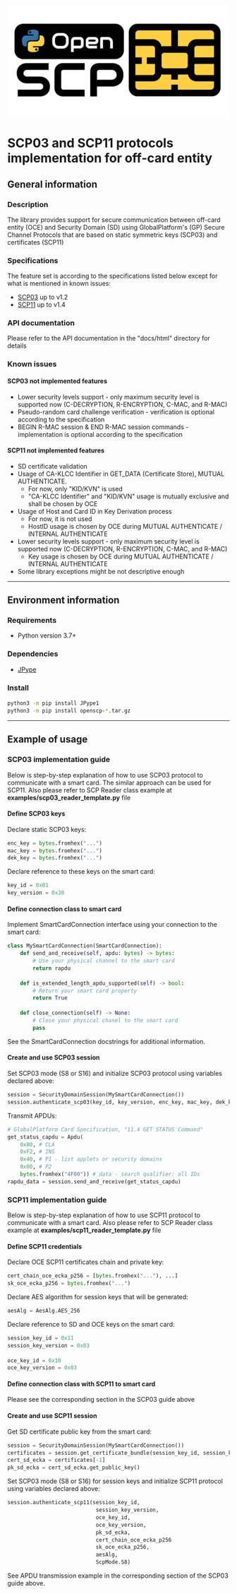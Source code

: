 ![Logo](docs/img/openscp-icon.png)

# SCP03 and SCP11 protocols implementation for off-card entity

## General information

### Description

The library provides support for secure communication between off-card entity (OCE) and Security Domain (SD)
using GlobalPlatform's (GP) Secure Channel Protocols that are based on static symmetric keys (SCP03) and certificates (SCP11)

### Specifications

The feature set is according to the specifications listed below except for what is mentioned in known issues:

- [SCP03](https://globalplatform.org/specs-library/secure-channel-protocol-03-amendment-d-v1-2/) up to v1.2
- [SCP11](https://globalplatform.org/specs-library/secure-channel-protocol-11-amendment-f/) up to v1.4

### API documentation

Please refer to the API documentation in the "docs/html" directory for details

### Known issues

#### SCP03 not implemented features

- Lower security levels support - only maximum security level is supported now (C-DECRYPTION, R-ENCRYPTION, C-MAC, and R-MAC)
- Pseudo-random card challenge verification - verification is optional according to the specification
- BEGIN R-MAC session & END R-MAC session commands - implementation is optional according to the specification

#### SCP11 not implemented features

- SD certificate validation
- Usage of CA-KLCC Identifier in GET_DATA (Certificate Store), MUTUAL AUTHENTICATE.
  - For now, only "KID/KVN" is used
  - "CA-KLCC Identifier" and "KID/KVN" usage is mutually exclusive and shall be chosen by OCE
- Usage of Host and Card ID in Key Derivation process
  - For now, it is not used
  - HostID usage is chosen by OCE during MUTUAL AUTHENTICATE / INTERNAL AUTHENTICATE
- Lower security levels support - only maximum security level is supported now (C-DECRYPTION, R-ENCRYPTION, C-MAC, and R-MAC)
  - Key usage is chosen by OCE during MUTUAL AUTHENTICATE / INTERNAL AUTHENTICATE
- Some library exceptions might be not descriptive enough

***

## Environment information

### Requirements

- Python version 3.7+

### Dependencies

- [JPype](https://github.com/jpype-project/jpype)

### Install

``` bash
python3 -m pip install JPype1
python3 -m pip install openscp-*.tar.gz
```

***

## Example of usage

### SCP03 implementation guide
Below is step-by-step explanation of how to use SCP03 protocol to communicate with a smart card.
The similar approach can be used for SCP11.
Also please refer to SCP Reader class example at **examples/scp03_reader_template.py** file

#### Define SCP03 keys

Declare static SCP03 keys:

``` python
enc_key = bytes.fromhex("...")
mac_key = bytes.fromhex("...")
dek_key = bytes.fromhex("...")
```

Declare reference to these keys on the smart card:

``` python
key_id = 0x01
key_version = 0x30
```

#### Define connection class to smart card

Implement SmartCardConnection interface using your connection to the smart card:

``` python
class MySmartCardConnection(SmartCardConnection):
    def send_and_receive(self, apdu: bytes) -> bytes:
        # Use your physical channel to the smart card
        return rapdu

    def is_extended_length_apdu_supported(self) -> bool:
        # Return your smart card property
        return True

    def close_connection(self) -> None:
        # Close your physical chanel to the smart card
        pass
```

See the SmartCardConnection docstrings for additional information.

#### Create and use SCP03 session

Set SCP03 mode (S8 or S16) and initialize SCP03 protocol using variables declared above:

``` python
session = SecurityDomainSession(MySmartCardConnection())
session.authenticate_scp03(key_id, key_version, enc_key, mac_key, dek_key, ScpMode.S8)
```

Transmit APDUs:

``` python
# GlobalPlatform Card Specification, "11.4 GET STATUS Command"
get_status_capdu = Apdu(
    0x80, # CLA
    0xF2, # INS
    0x40, # P1 - list applets or security domains
    0x00, # P2
    bytes.fromhex("4F00")) # data - search qualifier: all IDs
rapdu_data = session.send_and_receive(get_status_capdu)
```

### SCP11 implementation guide

Below is step-by-step explanation of how to use SCP11 protocol to communicate with a smart card.
Also please refer to SCP Reader class example at **examples/scp11_reader_template.py** file

#### Define SCP11 credentials

Declare OCE SCP11 certificates chain and private key:

``` python
cert_chain_oce_ecka_p256 = [bytes.fromhex("..."), ...]
sk_oce_ecka_p256 = bytes.fromhex("...")
```

Declare AES algorithm for session keys that will be generated:

``` python 
aesAlg = AesAlg.AES_256
```

Declare reference to SD and OCE keys on the smart card:

``` python
session_key_id = 0x11
session_key_version = 0x03

oce_key_id = 0x10
oce_key_version = 0x03
```

#### Define connection class with SCP11 to smart card

Please see the corresponding section in the SCP03 guide above

#### Create and use SCP11 session

Get SD certificate public key from the smart card:

``` python
session = SecurityDomainSession(MySmartCardConnection())
certificates = session.get_certificate_bundle(session_key_id, session_key_version)
cert_sd_ecka = certificates[-1]
pk_sd_ecka = cert_sd_ecka.get_public_key()
```

Set SCP03 mode (S8 or S16) for session keys and initialize SCP11 protocol using variables declared above:

``` python
session.authenticate_scp11(session_key_id,
                            session_key_version,
                            oce_key_id,
                            oce_key_version,
                            pk_sd_ecka,
                            cert_chain_oce_ecka_p256
                            sk_oce_ecka_p256,
                            aesAlg,
                            ScpMode.S8)
```

See APDU transmission example in the corresponding section of the SCP03 guide above.
